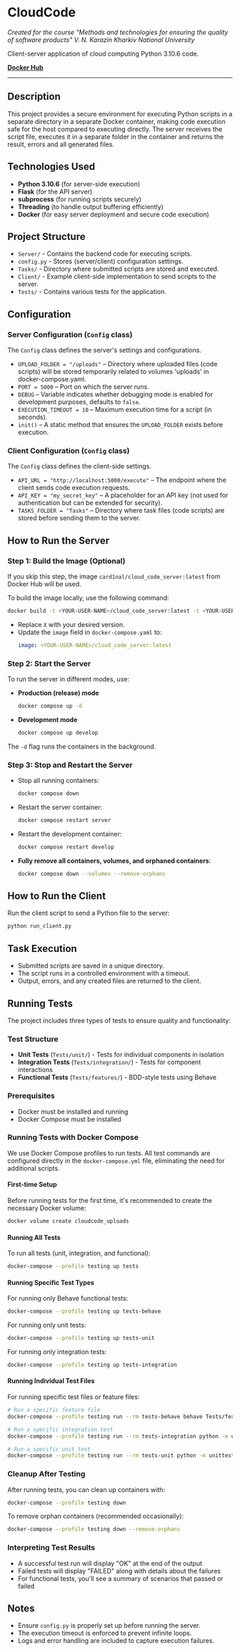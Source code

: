 # CloudCode

_Created for the course "Methods and technologies for ensuring the quality of software products" V. N. Karazin Kharkiv National University_

Client-server application of cloud computing Python 3.10.6 code.

**[Docker Hub](https://hub.docker.com/r/card1nal/cloud_code_server)**

---

## Description

This project provides a secure environment for executing Python scripts in a separate directory in a separate Docker container, making code execution safe for the host compared to executing directly. The server receives the script file, executes it in a separate folder in the container and returns the result, errors and all generated files.

## Technologies Used

-   **Python 3.10.6** (for server-side execution)
-   **Flask** (for the API server)
-   **subprocess** (for running scripts securely)
-   **Threading** (to handle output buffering efficiently)
-   **Docker** (for easy server deployment and secure code execution)

## Project Structure

-   `Server/` - Contains the backend code for executing scripts.
-   `config.py` - Stores (server/client) configuration settings.
-   `Tasks/` - Directory where submitted scripts are stored and executed.
-   `Client/` - Example client-side implementation to send scripts to the server.
-   `Tests/` - Contains various tests for the application.

## Configuration

### **Server Configuration (`Config` class)**

The `Config` class defines the server's settings and configurations.

-   `UPLOAD_FOLDER = "/uploads"` – Directory where uploaded files (code scripts) will be stored temporarily related to volumes 'uploads' in docker-compose.yaml.
-   `PORT = 5000` – Port on which the server runs.
-   `DEBUG` – Variable indicates whether debugging mode is enabled for development purposes, defaults to `false`.
-   `EXECUTION_TIMEOUT = 10` – Maximum execution time for a script (in seconds).
-   `init()` – A static method that ensures the `UPLOAD_FOLDER` exists before execution.

### **Client Configuration (`Config` class)**

The `Config` class defines the client-side settings.

-   `API_URL = "http://localhost:5000/execute"` – The endpoint where the client sends code execution requests.
-   `API_KEY = "my_secret_key"` – A placeholder for an API key (not used for authentication but can be extended for security).
-   `TASKS_FOLDER = "Tasks"` – Directory where task files (code scripts) are stored before sending them to the server.

## How to Run the Server

### Step 1: Build the Image (Optional)

If you skip this step, the image `card1nal/cloud_code_server:latest` from Docker Hub will be used.

To build the image locally, use the following command:

```sh
docker build -t <YOUR-USER-NAME>/cloud_code_server:latest -t <YOUR-USER-NAME>/cloud_code_server:X --build-arg VERSION=X .
```

-   Replace `X` with your desired version.
-   Update the `image` field in `docker-compose.yaml` to:
    ```yaml
    image: <YOUR-USER-NAME>/cloud_code_server:latest
    ```

### Step 2: Start the Server

To run the server in different modes, use:

-   **Production (release) mode**
    ```sh
    docker compose up -d
    ```
-   **Development mode**
    ```sh
    docker compose up develop
    ```

The `-d` flag runs the containers in the background.

### Step 3: Stop and Restart the Server

-   Stop all running containers:
    ```sh
    docker compose down
    ```
-   Restart the server container:
    ```sh
    docker compose restart server
    ```
-   Restart the development container:
    ```sh
    docker compose restart develop
    ```
-   **Fully remove all containers, volumes, and orphaned containers**:
    ```sh
    docker compose down --volumes --remove-orphans
    ```

## How to Run the Client

Run the client script to send a Python file to the server:

```sh
python run_client.py
```

## Task Execution

-   Submitted scripts are saved in a unique directory.
-   The script runs in a controlled environment with a timeout.
-   Output, errors, and any created files are returned to the client.

## Running Tests

The project includes three types of tests to ensure quality and functionality:

### Test Structure

- **Unit Tests** (`Tests/unit/`) - Tests for individual components in isolation
- **Integration Tests** (`Tests/integration/`) - Tests for component interactions
- **Functional Tests** (`Tests/features/`) - BDD-style tests using Behave

### Prerequisites

- Docker must be installed and running
- Docker Compose must be installed

### Running Tests with Docker Compose

We use Docker Compose profiles to run tests. All test commands are configured directly in the `docker-compose.yml` file, eliminating the need for additional scripts.

#### First-time Setup

Before running tests for the first time, it's recommended to create the necessary Docker volume:

```sh
docker volume create cloudcode_uploads
```

#### Running All Tests

To run all tests (unit, integration, and functional):

```sh
docker-compose --profile testing up tests
```

#### Running Specific Test Types

For running only Behave functional tests:
```sh
docker-compose --profile testing up tests-behave
```

For running only unit tests:
```sh
docker-compose --profile testing up tests-unit
```

For running only integration tests:
```sh
docker-compose --profile testing up tests-integration
```

#### Running Individual Test Files

For running specific test files or feature files:

```sh
# Run a specific feature file
docker-compose --profile testing run --rm tests-behave behave Tests/features/client.feature

# Run a specific integration test
docker-compose --profile testing run --rm tests-integration python -m unittest Tests/integration/test_integration_client.py

# Run a specific unit test
docker-compose --profile testing run --rm tests-unit python -m unittest Tests/unit/test_server.py
```

### Cleanup After Testing

After running tests, you can clean up containers with:

```sh
docker-compose --profile testing down
```

To remove orphan containers (recommended occasionally):

```sh
docker-compose --profile testing down --remove-orphans
```

### Interpreting Test Results

- A successful test run will display "OK" at the end of the output
- Failed tests will display "FAILED" along with details about the failures
- For functional tests, you'll see a summary of scenarios that passed or failed

## Notes

-   Ensure `config.py` is properly set up before running the server.
-   The execution timeout is enforced to prevent infinite loops.
-   Logs and error handling are included to capture execution failures.
